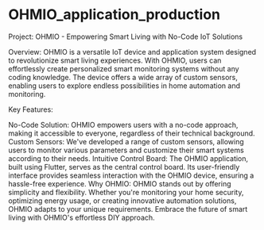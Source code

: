 # OHMIO_application_production

Project: OHMIO - Empowering Smart Living with No-Code IoT Solutions

Overview:
OHMIO is a versatile IoT device and application system designed to revolutionize smart living experiences. With OHMIO, users can effortlessly create personalized smart monitoring systems without any coding knowledge. The device offers a wide array of custom sensors, enabling users to explore endless possibilities in home automation and monitoring.

Key Features:

No-Code Solution: OHMIO empowers users with a no-code approach, making it accessible to everyone, regardless of their technical background.
Custom Sensors: We've developed a range of custom sensors, allowing users to monitor various parameters and customize their smart systems according to their needs.
Intuitive Control Board: The OHMIO application, built using Flutter, serves as the central control board. Its user-friendly interface provides seamless interaction with the OHMIO device, ensuring a hassle-free experience.
Why OHMIO:
OHMIO stands out by offering simplicity and flexibility. Whether you're monitoring your home security, optimizing energy usage, or creating innovative automation solutions, OHMIO adapts to your unique requirements. Embrace the future of smart living with OHMIO's effortless DIY approach.
